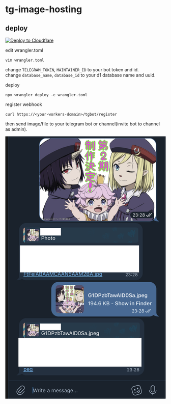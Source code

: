 # tg-image-hosting

## deploy

[![Deploy to Cloudflare](https://deploy.workers.cloudflare.com/button)](https://deploy.workers.cloudflare.com/?url=https://github.com/Asutorufa/tg-image-hosting)

edit wrangler.toml

```shell
vim wrangler.toml
```

change `TELEGRAM_TOKEN`, `MAINTAINER_ID` to your bot token and id.  
change `database_name`, `database_id` to your d1 database name and uuid.

deploy

```shell
npx wrangler deploy -c wrangler.toml
```

register webhook

```shell
curl https://<your-workers-domain>/tgbot/register
```

then send image/file to your telegram bot or channel(invite bot to channel as admin).

![screenshot](https://raw.githubusercontent.com/Asutorufa/tg-image-hosting/refs/heads/main/assets/images/image.png)
